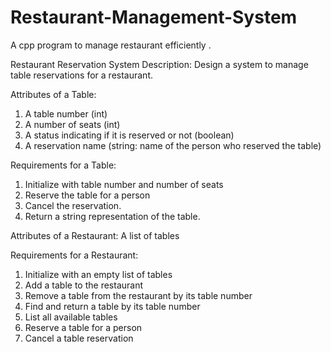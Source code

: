 # Restaurant-Management-System
A cpp program to manage restaurant efficiently .


Restaurant Reservation System
Description:
Design a system to manage table reservations for a restaurant.

Attributes of a Table:
1. A table number (int)
2. A number of seats (int)
3. A status indicating if it is reserved or not (boolean)
4. A reservation name (string: name of the person who reserved the table)
   
Requirements for a Table:
1. Initialize with table number and number of seats
2. Reserve the table for a person
3. Cancel the reservation.
4. Return a string representation of the table.
   
Attributes of a Restaurant:
A list of tables

Requirements for a Restaurant:
1. Initialize with an empty list of tables
2. Add a table to the restaurant
3. Remove a table from the restaurant by its table number
4. Find and return a table by its table number
5. List all available tables
6. Reserve a table for a person
7. Cancel a table reservation
